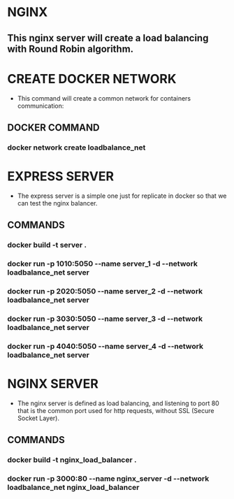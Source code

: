 # NGINX

## This nginx server will create a load balancing with Round Robin algorithm.


# CREATE DOCKER NETWORK

- This command will create a common network for containers communication:

## DOCKER COMMAND

### docker network create loadbalance_net



# EXPRESS SERVER

- The express server is a simple one just for replicate in docker so that we can test the nginx balancer.

## COMMANDS

### docker build -t server .

### docker run -p 1010:5050 --name server_1 -d --network loadbalance_net server

### docker run -p 2020:5050 --name server_2 -d --network loadbalance_net server

### docker run -p 3030:5050 --name server_3 -d --network loadbalance_net server

### docker run -p 4040:5050 --name server_4 -d --network loadbalance_net server




# NGINX SERVER

- The nginx server is defined as load balancing, and listening to port 80 that is the common port used for http requests, without SSL (Secure Socket Layer).

## COMMANDS

### docker build -t nginx_load_balancer .
### docker run -p 3000:80 --name nginx_server -d --network loadbalance_net nginx_load_balancer
